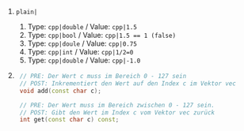 1. `plain|`
  
    1. Type: `cpp|double` / Value: `cpp|1.5`
    2. Type: `cpp|bool` / Value: `cpp|1.5 == 1 (false)`
    3. Type: `cpp|doule` / Value: `cpp|0.75`
    4. Type: `cpp|int` / Value: `cpp|1/2=0`
    5. Type: `cpp|double` / Value: `cpp|-1.0`


2. ```c++ 
    // PRE: Der Wert c muss im Bereich 0 - 127 sein
    // POST: Inkrementiert den Wert auf den Index c im Vektor vec
    void add(const char c);

    // PRE: Der Wert muss im Bereich zwischen 0 - 127 sein.
    // POST: Gibt den Wert im Index c vom Vektor vec zurück
    int get(const char c) const;
    
    ```